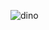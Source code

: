 ![dino](https://user-images.githubusercontent.com/77879497/105575193-6d011180-5d9c-11eb-9fad-7319a18741af.gif)

